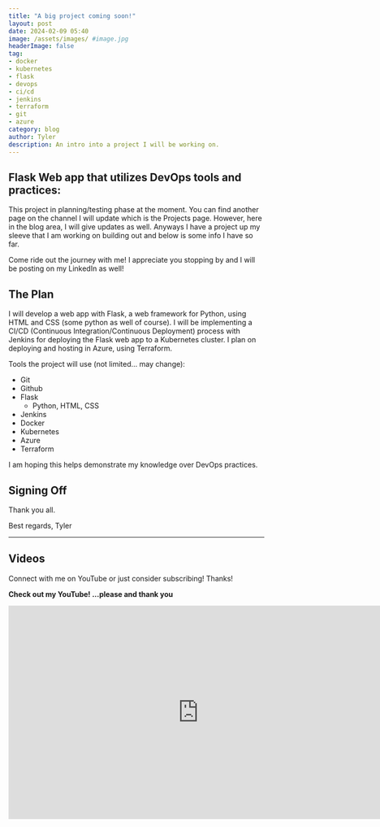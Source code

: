 ```yaml
---
title: "A big project coming soon!"
layout: post
date: 2024-02-09 05:40 
image: /assets/images/ #image.jpg
headerImage: false
tag:
- docker
- kubernetes
- flask
- devops
- ci/cd
- jenkins
- terraform
- git
- azure
category: blog
author: Tyler
description: An intro into a project I will be working on.
---
```


## Flask Web app that utilizes DevOps tools and practices:

This project in planning/testing phase at the moment. You can find another page on the channel I will update which is the Projects page. However, here in the blog area, I will give updates as well. Anyways I have a project up my sleeve that I am working on building out and below is some info I have so far.

Come ride out the journey with me! I appreciate you stopping by and I will be posting on my LinkedIn as well!

## The Plan

I will develop a web app with Flask, a web framework for Python, using HTML and CSS (some python as well of course). I will be implementing a CI/CD (Continuous Integration/Continuous Deployment) process with Jenkins for deploying the Flask web app to a Kubernetes cluster. I plan on deploying and hosting in Azure, using Terraform.

Tools the project will use (not limited... may change):
- Git
- Github
- Flask
  - Python, HTML, CSS
- Jenkins
- Docker
- Kubernetes
- Azure
- Terraform

I am hoping this helps demonstrate my knowledge over DevOps practices.

## Signing Off

Thank you all.

Best regards,
Tyler

--- 

## Videos

Connect with me on YouTube or just consider subscribing! Thanks!

**Check out my YouTube! ...please and thank you**

<iframe width="747" height="420" src="https://www.youtube.com/embed/VRXHawfSMuM" title="The Shared Responsibility Model Overview" frameborder="0" allow="accelerometer; autoplay; clipboard-write; encrypted-media; gyroscope; picture-in-picture; web-share" allowfullscreen></iframe>

[1]: https://daringfireball.net/projects/markdown/
[2]: https://www.fileformat.info/info/unicode/char/2163/index.htm
[3]: https://www.markitdown.net/
[4]: https://daringfireball.net/projects/markdown/basics
[5]: https://daringfireball.net/projects/markdown/syntax
[6]: https://kune.fr/wp-content/uploads/2013/10/ghost-blog.jpg
